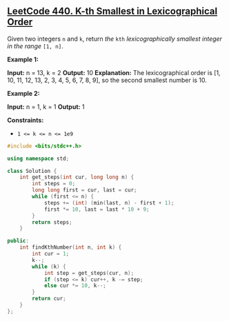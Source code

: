 ## [LeetCode 440. K-th Smallest in Lexicographical Order](https://leetcode.cn/problems/k-th-smallest-in-lexicographical-order/)

Given two integers `n` and `k`, return *the* `kth` *lexicographically smallest integer in the range* `[1, n]`.

**Example 1:**

**Input:** n = 13, k = 2
**Output:** 10
**Explanation:** The lexicographical order is \[1, 10, 11, 12, 13, 2, 3, 4, 5, 6, 7, 8, 9\], so the second smallest number is 10.

**Example 2:**

**Input:** n = 1, k = 1
**Output:** 1

**Constraints:**

-   `1 <= k <= n <= 1e9`
```cpp
#include <bits/stdc++.h>

using namespace std;

class Solution {
    int get_steps(int cur, long long n) {
        int steps = 0;
        long long first = cur, last = cur;
        while (first <= n) {
            steps += (int) (min(last, n) - first + 1);
            first *= 10, last = last * 10 + 9;
        }
        return steps;
    }

public:
    int findKthNumber(int n, int k) {
        int cur = 1;
        k--;
        while (k) {
            int step = get_steps(cur, n);
            if (step <= k) cur++, k -= step;
            else cur *= 10, k--;
        }
        return cur;
    }
};
```